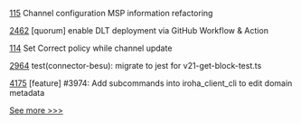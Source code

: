 
[115](https://github.com/hyperledger-labs/hlf-connector/pull/115) Channel configuration MSP information refactoring

[2462](https://github.com/hyperledger/bevel/pull/2462) [quorum] enable DLT deployment via GitHub Workflow & Action

[114](https://github.com/hyperledger-labs/hlf-connector/pull/114) Set Correct policy while channel update

[2964](https://github.com/hyperledger/cacti/pull/2964) test(connector-besu): migrate to jest for v21-get-block-test.ts

[4175](https://github.com/hyperledger/iroha/pull/4175) [feature] #3974: Add subcommands into iroha_client_cli to edit domain metadata


[See more >>>](https://start-here.hyperledger.org/pull-requests)
